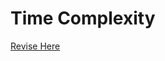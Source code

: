 # Time Complexity  

[Revise Here](https://medium.com/@manishsundriyal/overview-time-space-complexity-f973513b701e)
